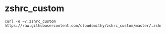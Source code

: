 # zshrc_custom

```
curl -o ~/.zshrc_custom https://raw.githubusercontent.com/cloudsmithy/zshrc_custom/master/.zshrc_custom
```

